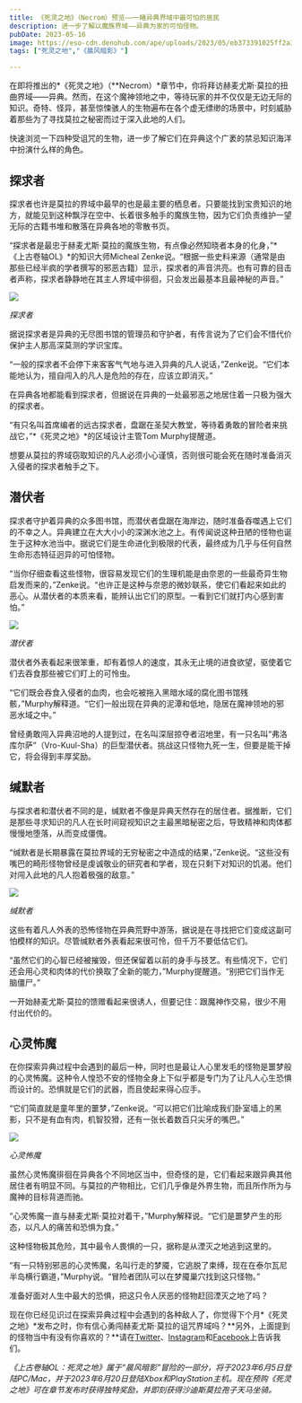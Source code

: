 ```yaml
---
title: 《死灵之地》（Necrom）预览——一睹异典界域中最可怕的居民
description: 进一步了解以魔族界域——异典为家的可怕怪物。
pubDate: 2023-05-16
image: https://eso-cdn.denohub.com/ape/uploads/2023/05/eb373391025ff2a3a68a5862d3b9a78e.jpg
tags: ["死灵之地","《晨风暗影》"]

---
```


在即将推出的*《死灵之地》（**Necrom）*章节中，你将拜访赫麦尤斯·莫拉的扭曲界域——异典。然而，在这个魔神领地之中，等待玩家的并不仅仅是无边无际的知识。奇特、怪异，甚至惊悚骇人的生物遍布在各个虚无缥缈的场景中，时刻威胁着那些为了寻找莫拉之秘密而过于深入此地的人们。

快速浏览一下四种受诅咒的生物，进一步了解它们在异典这个广袤的禁忌知识海洋中扮演什么样的角色。

## 探求者

探求者也许是莫拉的界域中最早的也是最主要的栖息者。只要能找到宝贵知识的地方，就能见到这种飘浮在空中、长着很多触手的魔族生物，因为它们负责维护一望无际的古籍书堆和散落在异典各地的零散书页。

“探求者是最忠于赫麦尤斯·莫拉的魔族生物，有点像必然知晓者本身的化身，”*《上古卷轴OL》*的知识大师Micheal
Zenke说。“根据一些史料来源（通常是由那些已经半疯的学者撰写的邪恶古籍）显示，探求者的声音洪亮。也有可靠的目击者声称，探求者静静地在其主人界域中徘徊，只会发出最基本且最神秘的声音。”

![](https://eso-cdn.denohub.com/ape/uploads/2023/05/d4ff7c29f0f555649136e1fe116f96fb.jpg)

_探求者_

据说探求者是异典的无尽图书馆的管理员和守护者，有传言说为了它们会不惜代价保护主人那高深莫测的学识宝库。

“一般的探求者不会停下来客客气气地与进入异典的凡人说话，”Zenke说。“它们本能地认为，擅自闯入的凡人是危险的存在，应该立即消灭。”

在异典各地都能看到探求者，但据说在异典的一处最邪恶之地居住着一只极为强大的探求者。

“有只名叫首席编者的远古探求者，盘踞在圣契大教堂，等待着勇敢的冒险者来挑战它，”*《死灵之地》*的区域设计主管Tom
Murphy提醒道。

想要从莫拉的界域窃取知识的凡人必须小心谨慎，否则很可能会死在随时准备消灭入侵者的探求者触手之下。

## 潜伏者

探求者守护着异典的众多图书馆，而潜伏者盘踞在海岸边，随时准备吞噬遇上它们的不幸之人。异典建立在大大小小的深渊水池之上。有传闻说这种丑陋的怪物也诞生于这种水池当中。据说它们是生命进化到极限的代表，最终成为几乎与任何自然生命形态特征迥异的可怕怪物。

“当你仔细查看这些怪物，很容易发现它们的生理机能是由奈恩的一些最奇异生物启发而来的，”Zenke说。“也许正是这种与奈恩的微妙联系，使它们看起来如此的恶心。从潜伏者的本质来看，能辨认出它们的原型。一看到它们就打内心感到害怕。”

![](https://eso-cdn.denohub.com/ape/uploads/2023/05/2f2e4adf2696b0250d6b88098401a6c6.jpg)

_潜伏者_

潜伏者外表看起来很笨重，却有着惊人的速度，其永无止境的进食欲望，驱使着它们去吞食那些被它们盯上的可怜虫。

“它们既会吞食入侵者的血肉，也会吃被拖入黑暗水域的腐化图书馆残骸，”Murphy解释道。“它们一般出现在异典的泥潭和低地，隐居在魔神领地的邪恶水域之中。”

曾经勇敢闯入异典沼地的人提到过，在名叫深层掠夺者沼地里，有一只名叫“弗洛库尔萨”（Vro-Kuul-Sha）的巨型潜伏者。挑战这只怪物九死一生，但要是能干掉它，将会得到丰厚奖励。

## 缄默者

与探求者和潜伏者不同的是，缄默者不像是异典天然存在的居住者。据推断，它们是那些寻求知识的凡人在长时间窥视知识之主最黑暗秘密之后，导致精神和肉体都慢慢地堕落，从而变成僵傀。

“缄默者是长期暴露在莫拉界域的无穷秘密之中造成的结果，”Zenke说。“这些没有嘴巴的畸形怪物曾经是虔诚敬业的研究者和学者，现在只剩下对知识的饥渴。他们对闯入此地的凡人抱着极强的敌意。”

![](https://eso-cdn.denohub.com/ape/uploads/2023/05/035ba43a3bebe5830df6cc0857792f94.jpg)

_缄默者_

这些有着凡人外表的恐怖怪物在异典荒野中游荡，据说是在寻找把它们变成这副可怕模样的知识。尽管缄默者外表看起来很可怜，但千万不要低估它们。

“虽然它们的心智已经被摧毁，但还保留着以前的身手与技艺。有些情况下，它们还会用心灵和肉体的代价换取了全新的能力，”Murphy提醒道。“别把它们当作无脑僵尸。”

一开始赫麦尤斯·莫拉的馈赠看起来很诱人，但要记住：跟魔神作交易，很少不用付出代价的。

## 心灵怖魔

在你探索异典过程中会遇到的最后一种，同时也是最让人心里发毛的怪物是噩梦般的心灵怖魔。这种令人惶恐不安的怪物全身上下似乎都是专门为了让凡人心生恐惧而设计的。恐惧就是它们的武器，而且使起来得心应手。

“它们简直就是童年里的噩梦，”Zenke说。“可以把它们比喻成我们卧室墙上的黑影，只不是有血有肉，机智狡猾，还有一张长着数百只尖牙的嘴巴。”

![](https://eso-cdn.denohub.com/ape/uploads/2023/05/7f4e91a1c99a6b34bf2f302f53eb0e69.jpg)

_心灵怖魔_

虽然心灵怖魔徘徊在异典各个不同地区当中，但奇怪的是，它们看起来跟异典其他居住者有明显不同。与莫拉的产物相比，它们几乎像是外界生物，而且所作所为与魔神的目标背道而驰。

“心灵怖魔一直与赫麦尤斯·莫拉对着干，”Murphy解释说。“它们是噩梦产生的形态，以凡人的痛苦和恐惧为食。”

这种怪物极其危险，其中最令人畏惧的一只，据称是从湮灭之地逃到这里的。

“有一只特别邪恶的心灵怖魔，名叫行走的梦魇，它逃脱了束缚，现在在泰尔瓦尼半岛横行霸道，”Murphy说。“冒险者团队可以在梦魇巢穴找到这只怪物。”

准备好面对人生中最大的恐惧，把这只令人厌恶的怪物赶回湮灭之地了吗？

现在你已经见识过在探索异典过程中会遇到的各种敌人了，你觉得下个月*《死灵之地》*发布之时，你有信心勇闯赫麦尤斯·莫拉的诅咒界域吗？**另外，上面提到的怪物当中有没有你喜欢的？**请在[Twitter](https://twitter.com/TESOnline)、[Instagram](https://www.instagram.com/elderscrollsonline/)和[Facebook](https://www.facebook.com/ElderScrollsOnline)上告诉我们。 

_《上古卷轴OL：死灵之地》属于“晨风暗影”冒险的一部分，将于2023年6月5日登陆PC/Mac，并于2023年6月20日登陆Xbox和PlayStation主机。现在预购《死灵之地》可在章节发布时获得独特奖励，并即刻获得沙迪斯莫拉孢子天马坐骑。_
